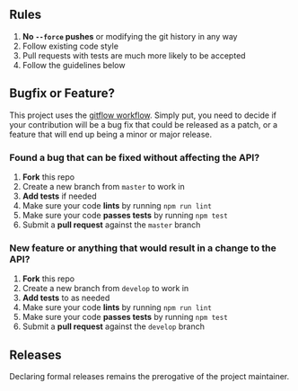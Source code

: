 ## Rules
1. **No `--force` pushes** or modifying the git history in any way
2. Follow existing code style
3. Pull requests with tests are much more likely to be accepted
4. Follow the guidelines below

## Bugfix or Feature?

This project uses the [gitflow workflow](https://www.atlassian.com/git/tutorials/comparing-workflows/gitflow-workflow). Simply put, you need to decide if your contribution will be a bug fix that could be released as a patch, or a feature that will end up being a minor or major release.

### Found a bug that can be fixed without affecting the API?

1. **Fork** this repo
2. Create a new branch from `master` to work in
3. **Add tests** if needed
4. Make sure your code **lints** by running `npm run lint`
5. Make sure your code **passes tests** by running `npm test`
6. Submit a **pull request** against the `master` branch

### New feature or anything that would result in a change to the API?

1. **Fork** this repo
2. Create a new branch from `develop` to work in
3. **Add tests** to as needed
4. Make sure your code **lints** by running `npm run lint`
5. Make sure your code **passes tests** by running `npm test`
6. Submit a **pull request** against the `develop` branch

## Releases

Declaring formal releases remains the prerogative of the project maintainer.
